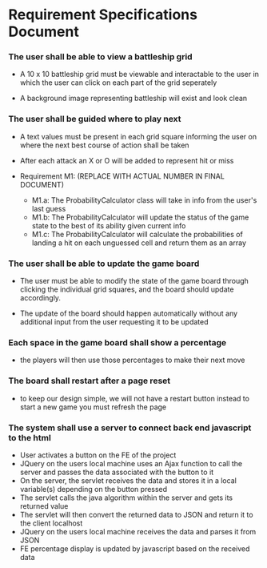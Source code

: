 # Requirement Specifications Document

### The user shall be able to view a battleship grid

* A 10 x 10 battleship grid must be viewable and interactable to the user in which the user
can click on each part of the grid seperately

* A background image representing battleship will exist and
look clean

### The user shall be guided where to play next

* A text values must be present in each grid square informing the user
on where the next best course of action shall be taken

* After each attack an X or O will be added to represent hit or miss

* Requirement M1: (REPLACE WITH ACTUAL NUMBER IN FINAL DOCUMENT)
	* M1.a: The ProbabilityCalculator class will take in info from the user's last guess
	* M1.b: The ProbabilityCalculator will update the status of the game state to the best of its ability given current info
	* M1.c: The ProbabilityCalculator will calculate the probabilities of landing a hit on each unguessed cell and return them as an array

### The user shall be able to update the game board

* The user must be able to modify the state of the game board through clicking the individual grid
squares, and the board should update accordingly.

* The update of the board should happen automatically without any additional input from the user
requesting it to be updated

### Each space in the game board shall show a percentage

* the players will then use those percentages to make their next move

### The board shall restart after a page reset

* to keep our design simple, we will not have a restart button instead to
  start a new game you must refresh the page

### The system shall use a server to connect back end javascript to the html
- User activates a button on the FE of the project
- JQuery on the users local machine uses an Ajax function to call the server and passes the data associated with the button to it
- On the server, the servlet receives the data and stores it in a local variable(s) depending on the button pressed
- The servlet calls the java algorithm within the server and gets its returned value
- The servlet will then convert the returned data to JSON and return it to the client localhost
- JQuery on the users local machine receives the data and parses it from JSON
- FE percentage display is updated by javascript based on the received data
